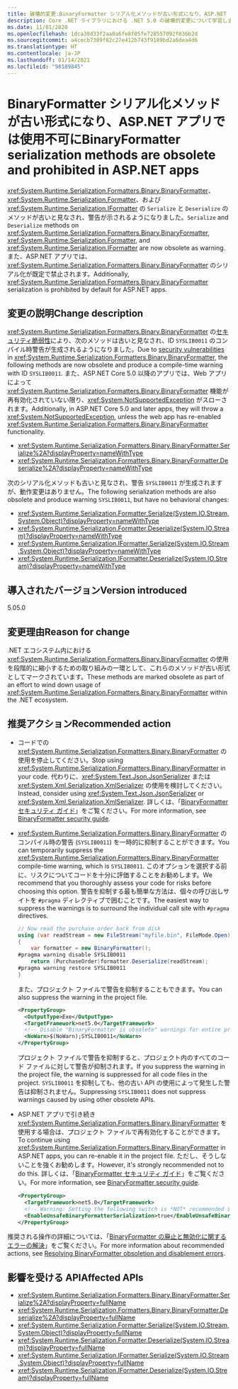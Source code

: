 ```yaml
---
title: 破壊的変更:BinaryFormatter シリアル化メソッドが古い形式になり、ASP.NET アプリでは使用不可に
description: Core .NET ライブラリにおける .NET 5.0 の破壊的変更について学習します。BinaryFormatter、Formatter、および IFormatter におけるシリアル化と逆シリアル化メソッドが古いものになりました。
ms.date: 11/01/2020
ms.openlocfilehash: 1dca30d33f2aa0a6fe8f05fe728557092f836b2d
ms.sourcegitcommit: a4cecb7389f02c27e412b743f9189bd2a6dea4d6
ms.translationtype: HT
ms.contentlocale: ja-JP
ms.lasthandoff: 01/14/2021
ms.locfileid: "98189845"
---
```

# <a name="binaryformatter-serialization-methods-are-obsolete-and-prohibited-in-aspnet-apps"></a><span data-ttu-id="4f897-103">BinaryFormatter シリアル化メソッドが古い形式になり、ASP.NET アプリでは使用不可に</span><span class="sxs-lookup"><span data-stu-id="4f897-103">BinaryFormatter serialization methods are obsolete and prohibited in ASP.NET apps</span></span>

<span data-ttu-id="4f897-104"><xref:System.Runtime.Serialization.Formatters.Binary.BinaryFormatter>、<xref:System.Runtime.Serialization.Formatter>、および <xref:System.Runtime.Serialization.IFormatter> の `Serialize` と `Deserialize` のメソッドが古いと見なされ、警告が示されるようになりました。</span><span class="sxs-lookup"><span data-stu-id="4f897-104">`Serialize` and `Deserialize` methods on <xref:System.Runtime.Serialization.Formatters.Binary.BinaryFormatter>, <xref:System.Runtime.Serialization.Formatter>, and <xref:System.Runtime.Serialization.IFormatter> are now obsolete as warning.</span></span> <span data-ttu-id="4f897-105">また、ASP.NET アプリでは、<xref:System.Runtime.Serialization.Formatters.Binary.BinaryFormatter> のシリアル化が既定で禁止されます。</span><span class="sxs-lookup"><span data-stu-id="4f897-105">Additionally, <xref:System.Runtime.Serialization.Formatters.Binary.BinaryFormatter> serialization is prohibited by default for ASP.NET apps.</span></span>

## <a name="change-description"></a><span data-ttu-id="4f897-106">変更の説明</span><span class="sxs-lookup"><span data-stu-id="4f897-106">Change description</span></span>

<span data-ttu-id="4f897-107"><xref:System.Runtime.Serialization.Formatters.Binary.BinaryFormatter> の[セキュリティ脆弱性](../../../../standard/serialization/binaryformatter-security-guide.md#binaryformatter-security-vulnerabilities)により、次のメソッドは古いと見なされ、ID `SYSLIB0011` のコンパイル時警告が生成されるようになりました。</span><span class="sxs-lookup"><span data-stu-id="4f897-107">Due to [security vulnerabilities](../../../../standard/serialization/binaryformatter-security-guide.md#binaryformatter-security-vulnerabilities) in <xref:System.Runtime.Serialization.Formatters.Binary.BinaryFormatter>, the following methods are now obsolete and produce a compile-time warning with ID `SYSLIB0011`.</span></span> <span data-ttu-id="4f897-108">また、ASP.NET Core 5.0 以降のアプリでは、Web アプリによって <xref:System.Runtime.Serialization.Formatters.Binary.BinaryFormatter> 機能が再有効化されていない限り、<xref:System.NotSupportedException> がスローされます。</span><span class="sxs-lookup"><span data-stu-id="4f897-108">Additionally, in ASP.NET Core 5.0 and later apps, they will throw a <xref:System.NotSupportedException>, unless the web app has re-enabled <xref:System.Runtime.Serialization.Formatters.Binary.BinaryFormatter> functionality.</span></span>

- <xref:System.Runtime.Serialization.Formatters.Binary.BinaryFormatter.Serialize%2A?displayProperty=nameWithType>
- <xref:System.Runtime.Serialization.Formatters.Binary.BinaryFormatter.Deserialize%2A?displayProperty=nameWithType>

<span data-ttu-id="4f897-109">次のシリアル化メソッドも古いと見なされ、警告 `SYSLIB0011` が生成されますが、動作変更はありません。</span><span class="sxs-lookup"><span data-stu-id="4f897-109">The following serialization methods are also obsolete and produce warning `SYSLIB0011`, but have no behavioral changes:</span></span>

- <xref:System.Runtime.Serialization.Formatter.Serialize(System.IO.Stream,System.Object)?displayProperty=nameWithType>
- <xref:System.Runtime.Serialization.Formatter.Deserialize(System.IO.Stream)?displayProperty=nameWithType>
- <xref:System.Runtime.Serialization.IFormatter.Serialize(System.IO.Stream,System.Object)?displayProperty=nameWithType>
- <xref:System.Runtime.Serialization.IFormatter.Deserialize(System.IO.Stream)?displayProperty=nameWithType>

## <a name="version-introduced"></a><span data-ttu-id="4f897-110">導入されたバージョン</span><span class="sxs-lookup"><span data-stu-id="4f897-110">Version introduced</span></span>

<span data-ttu-id="4f897-111">5.0</span><span class="sxs-lookup"><span data-stu-id="4f897-111">5.0</span></span>

## <a name="reason-for-change"></a><span data-ttu-id="4f897-112">変更理由</span><span class="sxs-lookup"><span data-stu-id="4f897-112">Reason for change</span></span>

<span data-ttu-id="4f897-113">.NET エコシステム内における <xref:System.Runtime.Serialization.Formatters.Binary.BinaryFormatter> の使用を段階的に縮小するための取り組みの一環として、これらのメソッドが古い形式としてマークされています。</span><span class="sxs-lookup"><span data-stu-id="4f897-113">These methods are marked obsolete as part of an effort to wind down usage of <xref:System.Runtime.Serialization.Formatters.Binary.BinaryFormatter> within the .NET ecosystem.</span></span>

## <a name="recommended-action"></a><span data-ttu-id="4f897-114">推奨アクション</span><span class="sxs-lookup"><span data-stu-id="4f897-114">Recommended action</span></span>

- <span data-ttu-id="4f897-115">コードでの <xref:System.Runtime.Serialization.Formatters.Binary.BinaryFormatter> の使用を停止してください。</span><span class="sxs-lookup"><span data-stu-id="4f897-115">Stop using <xref:System.Runtime.Serialization.Formatters.Binary.BinaryFormatter> in your code.</span></span> <span data-ttu-id="4f897-116">代わりに、<xref:System.Text.Json.JsonSerializer> または <xref:System.Xml.Serialization.XmlSerializer> の使用を検討してください。</span><span class="sxs-lookup"><span data-stu-id="4f897-116">Instead, consider using <xref:System.Text.Json.JsonSerializer> or <xref:System.Xml.Serialization.XmlSerializer>.</span></span> <span data-ttu-id="4f897-117">詳しくは、「[BinaryFormatter セキュリティ ガイド](../../../../standard/serialization/binaryformatter-security-guide.md)」をご覧ください。</span><span class="sxs-lookup"><span data-stu-id="4f897-117">For more information, see [BinaryFormatter security guide](../../../../standard/serialization/binaryformatter-security-guide.md).</span></span>

- <span data-ttu-id="4f897-118"><xref:System.Runtime.Serialization.Formatters.Binary.BinaryFormatter> のコンパイル時の警告 (`SYSLIB0011`) を一時的に抑制することができます。</span><span class="sxs-lookup"><span data-stu-id="4f897-118">You can temporarily suppress the <xref:System.Runtime.Serialization.Formatters.Binary.BinaryFormatter> compile-time warning, which is `SYSLIB0011`.</span></span> <span data-ttu-id="4f897-119">このオプションを選択する前に、リスクについてコードを十分に評価することをお勧めします。</span><span class="sxs-lookup"><span data-stu-id="4f897-119">We recommend that you thoroughly assess your code for risks before choosing this option.</span></span> <span data-ttu-id="4f897-120">警告を抑制する最も簡単な方法は、個々の呼び出しサイトを `#pragma` ディレクティブで囲むことです。</span><span class="sxs-lookup"><span data-stu-id="4f897-120">The easiest way to suppress the warnings is to surround the individual call site with `#pragma` directives.</span></span>

  ```csharp
  // Now read the purchase order back from disk
  using (var readStream = new FileStream("myfile.bin", FileMode.Open))
  {
      var formatter = new BinaryFormatter();
  #pragma warning disable SYSLIB0011
      return (PurchaseOrder)formatter.Deserialize(readStream);
  #pragma warning restore SYSLIB0011
  }
  ```

  <span data-ttu-id="4f897-121">また、プロジェクト ファイルで警告を抑制することもできます。</span><span class="sxs-lookup"><span data-stu-id="4f897-121">You can also suppress the warning in the project file.</span></span>

  ```xml
  <PropertyGroup>
    <OutputType>Exe</OutputType>
    <TargetFramework>net5.0</TargetFramework>
    <!-- Disable "BinaryFormatter is obsolete" warnings for entire project -->
    <NoWarn>$(NoWarn);SYSLIB0011</NoWarn>
  </PropertyGroup>
  ```

  <span data-ttu-id="4f897-122">プロジェクト ファイルで警告を抑制すると、プロジェクト内のすべてのコード ファイルに対して警告が抑制されます。</span><span class="sxs-lookup"><span data-stu-id="4f897-122">If you suppress the warning in the project file, the warning is suppressed for all code files in the project.</span></span> <span data-ttu-id="4f897-123">`SYSLIB0011` を抑制しても、他の古い API の使用によって発生した警告は抑制されません。</span><span class="sxs-lookup"><span data-stu-id="4f897-123">Suppressing `SYSLIB0011` does not suppress warnings caused by using other obsolete APIs.</span></span>

- <span data-ttu-id="4f897-124">ASP.NET アプリで引き続き <xref:System.Runtime.Serialization.Formatters.Binary.BinaryFormatter> を使用する場合は、プロジェクト ファイルで再有効化することができます。</span><span class="sxs-lookup"><span data-stu-id="4f897-124">To continue using <xref:System.Runtime.Serialization.Formatters.Binary.BinaryFormatter> in ASP.NET apps, you can re-enable it in the project file.</span></span> <span data-ttu-id="4f897-125">ただし、そうしないことを強くお勧めします。</span><span class="sxs-lookup"><span data-stu-id="4f897-125">However, it's strongly recommended not to do this.</span></span> <span data-ttu-id="4f897-126">詳しくは、「[BinaryFormatter セキュリティ ガイド](../../../../standard/serialization/binaryformatter-security-guide.md)」をご覧ください。</span><span class="sxs-lookup"><span data-stu-id="4f897-126">For more information, see [BinaryFormatter security guide](../../../../standard/serialization/binaryformatter-security-guide.md).</span></span>

  ```xml
  <PropertyGroup>
    <TargetFramework>net5.0</TargetFramework>
    <!-- Warning: Setting the following switch is *NOT* recommended in web apps. -->
    <EnableUnsafeBinaryFormatterSerialization>true</EnableUnsafeBinaryFormatterSerialization>
  </PropertyGroup>
  ```

<span data-ttu-id="4f897-127">推奨される操作の詳細については、「[BinaryFormatter の廃止と無効化に関するエラーの解決](../../../../standard/serialization/binaryformatter-security-guide.md)」をご覧ください。</span><span class="sxs-lookup"><span data-stu-id="4f897-127">For more information about recommended actions, see [Resolving BinaryFormatter obsoletion and disablement errors](../../../../standard/serialization/binaryformatter-security-guide.md).</span></span>

## <a name="affected-apis"></a><span data-ttu-id="4f897-128">影響を受ける API</span><span class="sxs-lookup"><span data-stu-id="4f897-128">Affected APIs</span></span>

- <xref:System.Runtime.Serialization.Formatters.Binary.BinaryFormatter.Serialize%2A?displayProperty=fullName>
- <xref:System.Runtime.Serialization.Formatters.Binary.BinaryFormatter.Deserialize%2A?displayProperty=fullName>
- <xref:System.Runtime.Serialization.Formatter.Serialize(System.IO.Stream,System.Object)?displayProperty=fullName>
- <xref:System.Runtime.Serialization.Formatter.Deserialize(System.IO.Stream)?displayProperty=fullName>
- <xref:System.Runtime.Serialization.IFormatter.Serialize(System.IO.Stream,System.Object)?displayProperty=fullName>
- <xref:System.Runtime.Serialization.IFormatter.Deserialize(System.IO.Stream)?displayProperty=fullName>

<!--

#### Category

- Core .NET libraries
- ASP.NET Core

### Affected APIs

- `Overload:System.Runtime.Serialization.Formatters.Binary.BinaryFormatter.Serialize`
- `Overload:System.Runtime.Serialization.Formatters.Binary.BinaryFormatter.Deserialize`
- `M:System.Runtime.Serialization.Formatter.Serialize(System.IO.Stream,System.Object)`
- `M:System.Runtime.Serialization.Formatter.Deserialize(System.IO.Stream)`
- `M:System.Runtime.Serialization.IFormatter.Serialize(System.IO.Stream,System.Object)`
- `M:System.Runtime.Serialization.IFormatter.Deserialize(System.IO.Stream)`

-->
